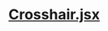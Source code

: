 

<!-- Start components/Crosshair.jsx -->

# [Crosshair.jsx](Crosshair.jsx)

<!-- End components/Crosshair.jsx -->

